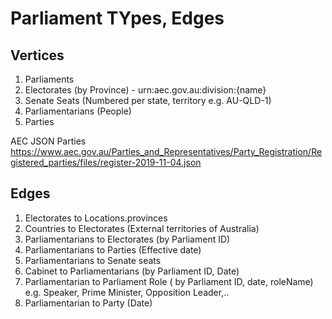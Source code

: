 # Parliament TYpes, Edges

## Vertices

1. Parliaments
2. Electorates (by Province) - urn:aec.gov.au:division:{name}
3. Senate Seats (Numbered per state, territory e.g. AU-QLD-1)
4. Parliamentarians (People)
5. Parties

AEC JSON Parties
https://www.aec.gov.au/Parties_and_Representatives/Party_Registration/Registered_parties/files/register-2019-11-04.json

## Edges

1. Electorates to Locations.provinces
2. Countries to Electorates (External territories of Australia)
3. Parliamentarians to Electorates (by Parliament ID)
4. Parliamentarians to Parties (Effective date)
5. Parliamentarians to Senate seats
6. Cabinet to Parliamentarians (by Parliament ID, Date)
7. Parliamentarian to Parliament Role ( by Parliament ID, date, roleName) e.g. Speaker, Prime Minister, Opposition Leader,..
8. Parliamentarian to Party (Date)
